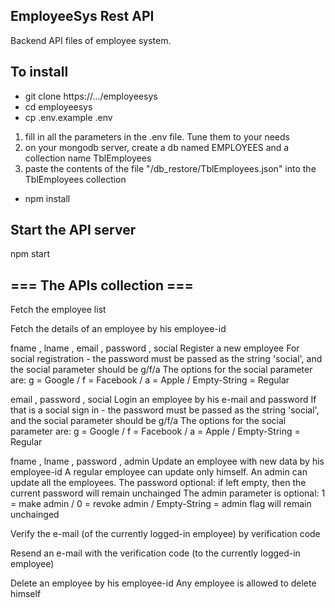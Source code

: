 ## EmployeeSys Rest API

Backend API files of employee system.

## To install

- git clone https://.../employeesys
- cd employeesys
- cp .env.example .env

1. fill in all the parameters in the .env file. Tune them to your needs
2. on your mongodb server, create a db named EMPLOYEES and a collection name TblEmployees
3. paste the contents of the file "/db_restore/TblEmployees.json" into the TblEmployees collection

- npm install

## Start the API server

npm start

## === The APIs collection ===

[GET]: /api/employees/
<Description> Fetch the employee list

[GET]: /api/employees/{:id}
<Description> Fetch the details of an employee by his employee-id

[POST]: /api/employees/
<Params> fname , lname , email , password , social
<Description> Register a new employee
<Rem> For social registration - the password must be passed as the string 'social', and the social parameter should be g/f/a
<Rem> The options for the social parameter are: g = Google / f = Facebook / a = Apple / Empty-String = Regular

[POST]: /api/employees/login/
<Params> email , password , social
<Description> Login an employee by his e-mail and password
<Rem> If that is a social sign in - the password must be passed as the string 'social', and the social parameter should be g/f/a
<Rem> The options for the social parameter are: g = Google / f = Facebook / a = Apple / Empty-String = Regular

[PUT]: /api/employees/{:id}
<Params> fname , lname , password , admin
<Description> Update an employee with new data by his employee-id
<Rem> A regular employee can update only himself. An admin can update all the employees.
<Rem> The password optional: if left empty, then the current password will remain unchainged
<Rem> The admin parameter is optional: 1 = make admin / 0 = revoke admin / Empty-String = admin flag will remain unchainged

[PUT]: /api/employees/verify/{:code}
<Description> Verify the e-mail (of the currently logged-in employee) by verification code

[POST]: /api/employees/resend/
<Description> Resend an e-mail with the verification code (to the currently logged-in employee)

[DELETE]: /api/employees/{:id}
<Description> Delete an employee by his employee-id
<Rem> Any employee is allowed to delete himself
